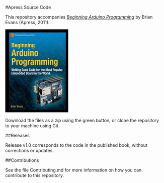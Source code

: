#Apress Source Code

This repository accompanies [*Beginning Arduino Programming*](http://www.apress.com/9781430237778) by Brian Evans (Apress, 2011).

![Cover image](9781430237778.jpg)

Download the files as a zip using the green button, or clone the repository to your machine using Git.

##Releases

Release v1.0 corresponds to the code in the published book, without corrections or updates.

##Contributions

See the file Contributing.md for more information on how you can contribute to this repository.
